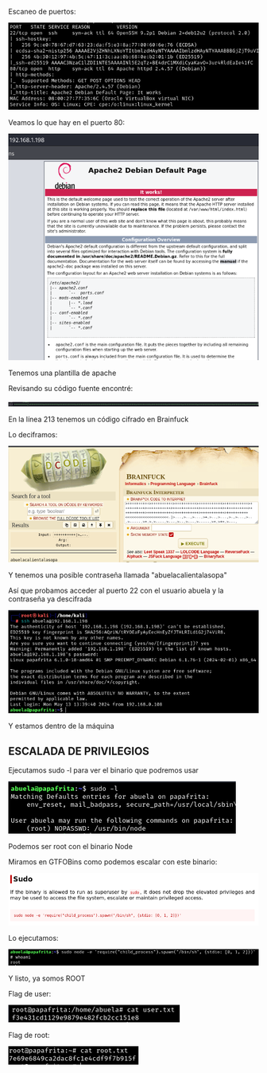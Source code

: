 Escaneo de puertos:

![](../../../Images/Pasted%20image%2020240805074823.png)

Veamos lo que hay en el puerto 80:

![](../../../Images/Pasted%20image%2020240805074844.png)

Tenemos una plantilla de apache

Revisando su código fuente encontré:

![](../../../Images/Pasted%20image%2020240805074924.png)

En la línea 213 tenemos un código cifrado en Brainfuck

Lo deciframos:

![](../../../Images/Pasted%20image%2020240805075117.png)

Y tenemos una posible contraseña llamada "abuelacalientalasopa"

Así que probamos acceder al puerto 22 con el usuario abuela y la contraseña ya descifrada 

![](../../../Images/Pasted%20image%2020240805075828.png)

Y estamos dentro de la máquina

## ESCALADA DE PRIVILEGIOS

Ejecutamos sudo -l para ver el binario que podremos usar 

![](../../../Images/Pasted%20image%2020240805075959.png)

Podemos ser root con el binario Node

Miramos en GTFOBins como podemos escalar con este binario:

![](../../../Images/Pasted%20image%2020240805080040.png)

Lo ejecutamos:

![](../../../Images/Pasted%20image%2020240805080149.png)

Y listo, ya somos ROOT

Flag de user:

![](../../../Images/Pasted%20image%2020240805080215.png)

Flag de root:

![](../../../Images/Pasted%20image%2020240805080308.png)

